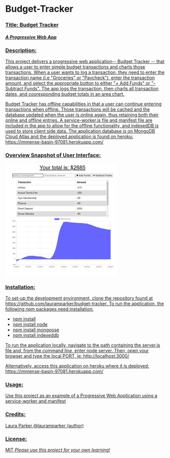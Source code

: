 # Budget-Tracker
<h3><u>Title: Budget Tracker<u></h3>
<h5>A Progressive Web App</h5>

<h3>Description:</h3> 
This project delivers a progressive web application-- Budget Tracker -- that allows a user to enter simple budget transactions and charts those transactions.  When a user wants to log a transaction, they need to enter the transaction name (i.e "Groceries" or "Paycheck"), enter the transaction amount, and select the appropriate button to either 
"+ Add Funds" or "-Subtract Funds".  The app logs the transaction, then charts all transaction dates, and cooresponding budget totals in an area chart. 

Budget Tracker has offline capabilities in that a user can continue entering transactions when offline. Those transactions will be cached and the database updated when the user is online again, thus retaining both their online and offline entries.  A service-worker.js file and manifest file are included in the app to allow for the offline functionality, and indexedDB is used to store client side data. The application database is on MongoDB Cloud Atlas and the deployed application is found on heroku: https://immense-basin-97081.herokuapp.com/


<h3>Overview Snapshot of User Interface:</h3> 

<p>
    <img src="images/budgetREADME.png" width="350" height="350" />
</p>


<h3>Installation:</h3>
To set-up the development environment, clone the repository found at https://github.com/lauramparker/budget-tracker. To run the application, the following npm packages need installation:
<ul>
    <li> npm install</li>
  <li> npm install node</li>
  <li> npm install mongoose</li>
  <li> npm install indexeddb</li>
</ul>

To run the application locally, navigate to the path containing the server.js file and, from the command line, enter node server. Then, open your browser and type the local PORT, ie:  http://localhost:3000/

Alternatively, access this application on heroku where it is deployed:  https://immense-basin-97081.herokuapp.com/
    
  


<h3>Usage:</h3> Use this project as an example of a Progressive Web Application using a service-worker and manifest

<h3>Credits:</h3> Laura Parker @lauramparker (author)

<h3>License:</h3> MIT   <i>Please use this project for your own learning!</i> 
